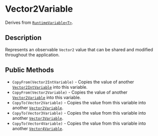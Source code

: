 # Vector2Variable

Derives from [`RuntimeVariable<T>`](runtime-variable.md).

## Description

Represents an observable `Vector2` value that can be shared and modified throughout the application.

## Public Methods

- `CopyFrom(Vector2IntVariable)` - Copies the value of another [`Vector2IntVariable`](vector2int-variable.md) into this variable.
- `CopyFrom(Vector2Variable)` - Copies the value of another [`Vector2Variable`](vector2-variable.md) into this variable.
- `CopyTo(Vector2Variable)` - Copies the value from this variable into another [`Vector2Variable`](vector2-variable.md).
- `CopyTo(Vector3Variable)` - Copies the value from this variable into another [`Vector3Variable`](vector3-variable.md).
- `CopyTo(Vector4Variable)` - Copies the value from this variable into another [`Vector4Variable`](vector4-variable.md).
